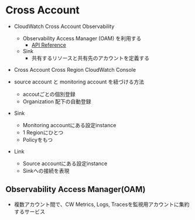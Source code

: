 # Cross Account

* CloudWatch Cross Account Observability
  * Observability Access Manager (OAM) を利用する
    * [API Reference](https://docs.aws.amazon.com/OAM/latest/APIReference/Welcome.html)
  * Sink
    * 共有するリソースと共有先のアカウントを定義する
* Cross Account Cross Region CloudWatch Console

* source account と monitoring account を紐づける方法
  * accoutごとの個別登録
  * Organization 配下の自動登録

* Sink
  * Monitoring accountにある設定instance
  * 1 Regionにひとつ
  * Policyをもつ
* Link
  * Source accountにある設定instance
  * Sinkへの接続を表現



## Observability Access Manager(OAM)

* 複数アカウント間で、CW Metrics, Logs, Tracesを監視用アカウントに集約するサービス
